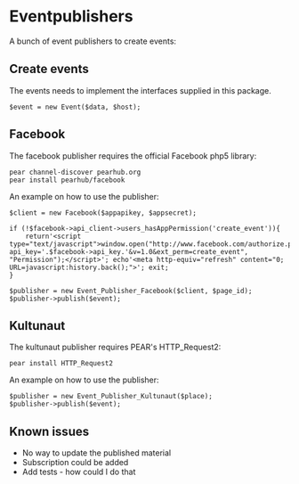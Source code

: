 Eventpublishers
==

A bunch of event publishers to create events:

Create events
--

The events needs to implement the interfaces supplied in this package.

    $event = new Event($data, $host);   

Facebook
--

The facebook publisher requires the official Facebook php5 library:

    pear channel-discover pearhub.org
    pear install pearhub/facebook
    
An example on how to use the publisher:

    $client = new Facebook($appapikey, $appsecret);

    if (!$facebook->api_client->users_hasAppPermission('create_event')){
        return'<script type="text/javascript">window.open("http://www.facebook.com/authorize.php?api_key='.$facebook->api_key.'&v=1.0&ext_perm=create_event", "Permission");</script>'; echo'<meta http-equiv="refresh" content="0; URL=javascript:history.back();">'; exit;
    }
    
    $publisher = new Event_Publisher_Facebook($client, $page_id);
    $publisher->publish($event);
    
Kultunaut
--

The kultunaut publisher requires PEAR's HTTP_Request2:

    pear install HTTP_Request2
    
An example on how to use the publisher:

    $publisher = new Event_Publisher_Kultunaut($place);
    $publisher->publish($event);    
    
Known issues
--

* No way to update the published material
* Subscription could be added
* Add tests - how could I do that